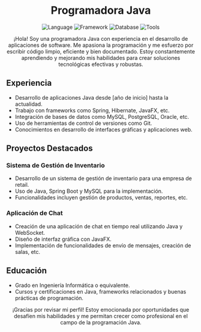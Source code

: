 <h1 align="center">Programadora Java</h1>

<p align="center">
  <img src="https://img.shields.io/badge/Language-Java-orange" alt="Language">
  <img src="https://img.shields.io/badge/Framework-Spring-brightgreen" alt="Framework">
  <img src="https://img.shields.io/badge/Database-MySQL-blue" alt="Database">
  <img src="https://img.shields.io/badge/Tools-Git-lightgrey" alt="Tools">
</p>

<p align="center">¡Hola! Soy una programadora Java con experiencia en el desarrollo de aplicaciones de software. Me apasiona la programación y me esfuerzo por escribir código limpio, eficiente y bien documentado. Estoy constantemente aprendiendo y mejorando mis habilidades para crear soluciones tecnológicas efectivas y robustas.</p>

## Experiencia

- Desarrollo de aplicaciones Java desde [año de inicio] hasta la actualidad.
- Trabajo con frameworks como Spring, Hibernate, JavaFX, etc.
- Integración de bases de datos como MySQL, PostgreSQL, Oracle, etc.
- Uso de herramientas de control de versiones como Git.
- Conocimientos en desarrollo de interfaces gráficas y aplicaciones web.

## Proyectos Destacados

### Sistema de Gestión de Inventario
- Desarrollo de un sistema de gestión de inventario para una empresa de retail.
- Uso de Java, Spring Boot y MySQL para la implementación.
- Funcionalidades incluyen gestión de productos, ventas, reportes, etc.

### Aplicación de Chat
- Creación de una aplicación de chat en tiempo real utilizando Java y WebSocket.
- Diseño de interfaz gráfica con JavaFX.
- Implementación de funcionalidades de envío de mensajes, creación de salas, etc.

## Educación

- Grado en Ingeniería Informática o equivalente.
- Cursos y certificaciones en Java, frameworks relacionados y buenas prácticas de programación.


<p align="center">¡Gracias por revisar mi perfil! Estoy emocionada por oportunidades que desafíen mis habilidades y me permitan crecer como profesional en el campo de la programación Java.</p>
